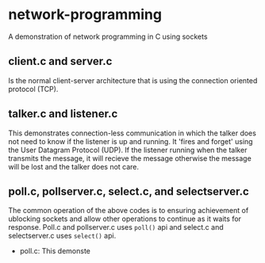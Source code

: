 # network-programming
A demonstration of network programming in C using sockets

## client.c and server.c
Is the normal client-server architecture that is using the connection oriented protocol (TCP).

## talker.c and listener.c
This demonstrates connection-less communication in which the talker does not need to know if the listener is up and running.
It 'fires and forget' using the User Datagram Protocol (UDP). If the listener running when the talker transmits the message, it will recieve the message otherwise the message will be lost and the talker does not care.

## poll.c, pollserver.c, select.c, and selectserver.c
The common operation of the above codes is to ensuring achievement of ublocking sockets and allow other operations to continue as it waits for response.
Poll.c and pollserver.c uses `poll()` api and select.c and selectserver.c uses `select()` api.
<ul>
  <li>poll.c: This demonste</li>
</ul>

